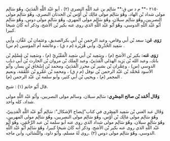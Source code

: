 ٢١٥٠ -** م د س ق:** سَالِم بن عَبد اللَّهِ النصري (٢) ، أبو عَبْد اللَّهِ الْمَدَنِيّ، وهُوَ سَالِم مولى شداد بْن الهاد، وهُوَ سَالِم مولى مَالِك بْن أَوْس بْن الحدثان النصري، وهُوَ سَالِم مولى النصريين، وهُوَ سَالِم سبلان، وهُوَ سَالِم مولى المهري، وهُوَ سَالِم مولى دوس، وهُوَ سَالِم أَبُو عَبْد اللَّهِ الدوسي، وهُوَ أَبُو عَبْد اللَّهِ الذي روى عنه بكير بْن الأشج، وذكر أنه كَانَ شيخا كبيرا.

**رَوَى عَن:** سعد بْن أَبي وقاص، وعبد الرحمن بْن أَبي بكرالصديق، وعثمان بْن عَفَّان، وأَبِي سَعِيد الخُدْرِيّ، وأبي هُرَيْرة (م د ق) ، وعائشة أم المؤمنين (م س) .

**رَوَى عَنه:** بكير بْن الأشج (م) ، وسَعِيد بْن أَبي سَعِيد الْمَقْبُرِيّ (م) ، وسَعِيد بْن مُسْلِم بْن بانك، وعبد الله بْن يَزِيد الهذلي الْمَدَنِيّ، وعبد الملك بْن مروان بْن الحارث بْن أَبي ذباب الدوسي (س) ، وعِمْران بْن بشير بْن محرز الْمَدَنِيّ، ومحمد بْن إِسْحَاق بْن يسار، وأَبُو الأسود مُحَمَّد بْن عَبْد الرحمن بْن نوفل (م د ق) ، ومحمد بْن عَمْرو بْن عَلْقَمَة، ونعيم المجمر (م) ، ويحيى بْن أَبي كثير، وأبو سلمة بْن عَبْد الرحمن (م) .

قال أَبُو حاتم (١) : شيخ.

**وَقَال أَحْمَد بْن صالح المِصْرِي:** سَالِم سبلان، وسالم مولى النصريين، وأَبُو عَبْد اللَّهِ مولى شداد، كله واحد.

وَقَال عبد الغني بْن سَعِيد المِصْرِي في كتاب"إيضاح الإشكال": سَالِم أَبُو عَبْد اللَّهِ الْمَدِينِيّ، وهُوَ سَالِم مولى مَالِك بْن أَوْس، وهُوَ سَالِم مولى النصريين، وهُوَ سَالِم مولى المهريين، وهُوَ سَالِم سبلان، وهُوَ سَالِم مولى شداد الذي روى عنه أبو سلمة بْن عبد الرَّحْمَنِ، وهُوَ أَبُو عَبْد اللَّهِ الذي روى عنه بكير بْن الأشج، وذكر أنه كَانَ شيخا كبيرا، وهُوَ سَالِم أَبُو عَبْد اللَّهِ الدوسي، وهُوَ سَالِم مولى دوس (٢) .روى لَهُ مسلم، وأَبُو داود، والنَّسَائي، وابن ماجه.